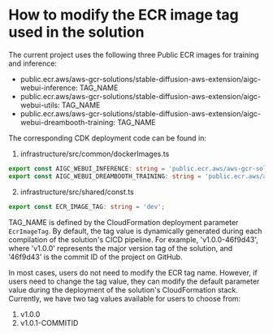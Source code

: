 # How to modify the ECR image tag used in the solution

The current project uses the following three Public ECR images for training and inference:
- public.ecr.aws/aws-gcr-solutions/stable-diffusion-aws-extension/aigc-webui-inference: TAG_NAME
- public.ecr.aws/aws-gcr-solutions/stable-diffusion-aws-extension/aigc-webui-utils: TAG_NAME
- public.ecr.aws/aws-gcr-solutions/stable-diffusion-aws-extension/aigc-webui-dreambooth-training: TAG_NAME

The corresponding CDK deployment code can be found in:
1. infrastructure/src/common/dockerImages.ts

```typescript
export const AIGC_WEBUI_INFERENCE: string = 'public.ecr.aws/aws-gcr-solutions/stable-diffusion-aws-extension/aigc-webui-inference:';
export const AIGC_WEBUI_DREAMBOOTH_TRAINING: string = 'public.ecr.aws/aws-gcr-solutions/stable-diffusion-aws-extension/aigc-webui-dreambooth-training:';
```

2. infrastructure/src/shared/const.ts

```typescript
export const ECR_IMAGE_TAG: string = 'dev';
```

TAG_NAME is defined by the CloudFormation deployment parameter `EcrImageTag`. By default, the tag value is dynamically generated during each compilation of the solution's CICD pipeline. For example, 'v1.0.0-46f9d43', where 'v1.0.0' represents the major version tag of the solution, and '46f9d43' is the commit ID of the project on GitHub.

In most cases, users do not need to modify the ECR tag name. However, if users need to change the tag value, they can modify the default parameter value during the deployment of the solution's CloudFormation stack. Currently, we have two tag values available for users to choose from:
1. v1.0.0
2. v1.0.1-COMMITID

```
